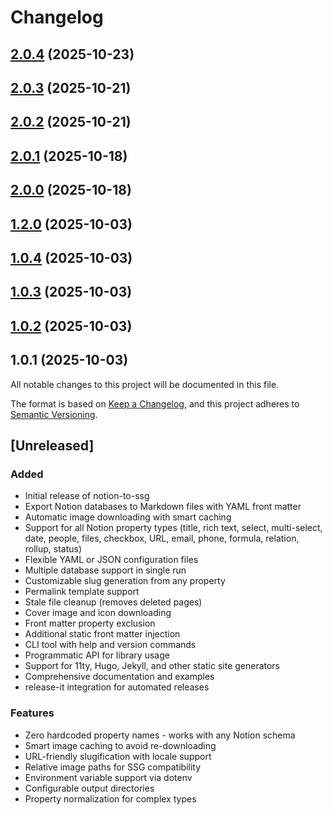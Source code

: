 # Changelog

## [2.0.4](https://github.com/ZeFish/notion-to-ssg/compare/v2.0.3...v2.0.4) (2025-10-23)

## [2.0.3](https://github.com/ZeFish/notion-to-ssg/compare/v2.0.2...v2.0.3) (2025-10-21)

## [2.0.2](https://github.com/ZeFish/notion-to-ssg/compare/v2.0.1...v2.0.2) (2025-10-21)

## [2.0.1](https://github.com/ZeFish/notion-to-ssg/compare/v2.0.0...v2.0.1) (2025-10-18)

## [2.0.0](https://github.com/ZeFish/notion-to-ssg/compare/v1.1.0...v2.0.0) (2025-10-18)

## [1.2.0](https://github.com/ZeFish/notion-to-ssg/compare/v1.0.4...v1.2.0) (2025-10-03)

## [1.0.4](https://github.com/ZeFish/notion-to-ssg/compare/v1.0.3...v1.0.4) (2025-10-03)

## [1.0.3](https://github.com/ZeFish/notion-to-ssg/compare/v1.0.2...v1.0.3) (2025-10-03)

## [1.0.2](https://github.com/ZeFish/notion-to-ssg/compare/v1.0.1...v1.0.2) (2025-10-03)

## 1.0.1 (2025-10-03)

All notable changes to this project will be documented in this file.

The format is based on [Keep a Changelog](https://keepachangelog.com/en/1.0.0/),
and this project adheres to [Semantic Versioning](https://semver.org/spec/v2.0.0.html).

## [Unreleased]

### Added
- Initial release of notion-to-ssg
- Export Notion databases to Markdown files with YAML front matter
- Automatic image downloading with smart caching
- Support for all Notion property types (title, rich text, select, multi-select, date, people, files, checkbox, URL, email, phone, formula, relation, rollup, status)
- Flexible YAML or JSON configuration files
- Multiple database support in single run
- Customizable slug generation from any property
- Permalink template support
- Stale file cleanup (removes deleted pages)
- Cover image and icon downloading
- Front matter property exclusion
- Additional static front matter injection
- CLI tool with help and version commands
- Programmatic API for library usage
- Support for 11ty, Hugo, Jekyll, and other static site generators
- Comprehensive documentation and examples
- release-it integration for automated releases

### Features
- Zero hardcoded property names - works with any Notion schema
- Smart image caching to avoid re-downloading
- URL-friendly slugification with locale support
- Relative image paths for SSG compatibility
- Environment variable support via dotenv
- Configurable output directories
- Property normalization for complex types
